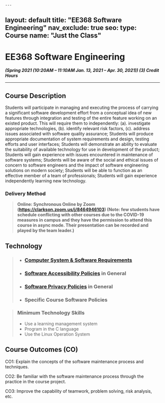     ---
layout: default
title: "EE368 Software Engineering"
nav_exclude: true
seo:
    type: Course
    name: "Just the Class"
---
# **EE368 Software Engineering**

**_(Spring 2021 (10:20AM – 11:10AM Jan. 13, 2021 – Apr. 30, 2021))
(3) Credit Hours_**

---

## **Course Description**

Students will participate in managing and executing the process of carrying a significant software development effort from a conceptual idea of new features through integration and testing of the entire feature working on an existed product. This will require them to independently: (a). investigate appropriate technologies, (b). identify relevant risk factors, (c). address issues associated with software quality assurance; Students will produce appropriate documentation of system requirements and design, testing efforts and user interfaces; Students will demonstrate an ability to evaluate the suitability of available technology for use in development of the product; Students will gain experience with issues encountered in maintenance of software systems; Students will be aware of the social and ethical issues of concern to software engineers and the impact of software engineering solutions on modern society; Students will be able to function as an effective member of a team of professionals; Students will gain experience independently learning new technology.

### **Delivery Method**

> **Online: Synchronous Online by Zoom (<https://clarkson.zoom.us/j/8464946103>) (Note: few students have schedule conflicting with other courses due to the COVID-19 measures in campus and they have the permission to attend this course in async mode. Their presentation can be recorded and played by the team leader.)**

## **Technology**

> - ### [Computer System & Software Requirements](https://confluence.clarkson.edu/display/OITKB/Technology+recommendations+for+Distance+and+Online+Learning)
> - ### [Software Accessibility Policies](https://confluence.clarkson.edu/display/OITKB/Accessibility+Statements) in General
> - ### [Software Privacy Policies](https://confluence.clarkson.edu/display/OITKB/Privacy+Policies) in General
> - ### Specific Course Software Policies

> ### **Minimum Technology Skills**
>
> - Use a learning management system
> - Program in the C language
> - Use the Linux Operation System

## **Course Outcomes (CO)**

CO1: Explain the concepts of the software maintenance process and techniques.

CO2: Be familiar with the software maintenance process through the practice in the course project.

CO3: Improve the capability of teamwork, problem solving, risk analysis, etc.
